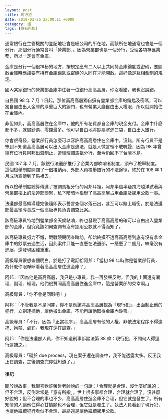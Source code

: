 ```yaml
---
layout: post
title: 現行犯
date: 2019-03-26 22:00:11 +0000
category: 謅
tags: [意有所指]
---
```


通常銀行在主管機關的登記地址會是總公司的所在地，而該所在地通常也會是一個分行，那個分行通常會叫「營業部」。因為營業部也是一個分行，受理各項存匯業務，所以一定會有金庫。

金庫是分行一個很神秘的地方，按規定應有二人以上共同持金庫鑰匙或密碼，要開啟金庫時應該要有持有金庫鑰匙或密碼的人同在才能開啟。這好像是互相牽制的規定。

<!--more-->

國內某家銀行的營業部金庫中住著一位銀行高高高層，你沒看錯，我也沒說錯。

自民國 98 年 7 月 1 日起，那位高高高層獨自擁有營業部金庫的鑰匙及密碼，可以獨自自由出入金庫的厚重巨大的鋼門，也有營業大廳自由出入權限，所以就開始住在金庫內。

非但如此，高高高層住在金庫中，他的所有花費都自金庫的現金支付。金庫中什麼都不多，就屬鈔票、零錢最多。他可以自由地將鈔票塞進口袋，自由出入銀行。

你會很奇怪，營業部行員怎麼可以容許高高高層住在金庫中。沒錯，所有行員不是笨到不知道高高高層可以出入金庫是違法，就是人微言輕不敢吭聲，因為 98 年曾經有位行員阿邦出聲制止，遭經理調馬祖分行，至今仍回不了台灣本島。

民國 107 年 7 月，該銀行法遵部推行了企業內部吹哨者制度，頒布了檢舉制度。這個檢舉制度開闢了一個接納內、外部人員檢舉銀行的不法途徑，終於在 108 年 1 月成功宣傳到了馬祖去。

所以檢舉制度總算傳進了被調馬祖分行的阿邦耳裡，阿邦半信半疑跨海越洋試著與營業部樓上的法遵部聯繫，私下暗暗地檢舉了高高高層占用金庫及挪用公款一事。

法遵部最高領導聽完後隨即表示誓言查個水落石出，甚至可以賭上職銜。於是法遵部最高領導責成一個高級專員負責調查此案。

該高級專員特地到營業部全天候站哨，終也發現了高高高層的確可以自由出入營業部的金庫，但究竟該如何查詢有沒有挪用公款就不得而知了。

該高級專員努力不懈，戰戰競競明查暗訪，卻始終摸不透高高高層到底有沒有拿金庫中的鈔票去過生活，因此案件只能一直懸在法遵部，一懸懸了二個月，絲毫沒有進展，還發現困難重重。

高級專員很想查個明白，於是打了電話給阿邦：「當初 98 年時你是營業部行員，為什麼你眼睜睜看著高高高層住進金庫？」

阿邦：「因為他是高高高層，我只是小專員，我一再發聲反對，但我的上面還有襄理、副理、經理，他們很贊同高高高層住進金庫中，這是營業部的榮幸啊。」

高級專員：「你不會是同夥吧！」

阿邦：「不管我是不是同夥，你不是應該將高高高層視為『現行犯』，出面制止他的犯行，立刻逮捕他，讓他搬出金庫，不能再讓他取得金庫內鈔票。」

高級專員：「不行，因為『正當程序』，高高高層有他的人權，非依法定程序不得逮捕、拘禁、處罰。我現在還在調查。」

阿邦：「你是法遵部人員，你不知道刑事訴訟法第 88 條：現行犯，不問何人得逕行逮捕之。」

高級專員：「礙於 due process，現在案子還在調查中，我不能透露太多。反正我正在調查，之後調查完你就知道了。」


#### 後記

關於說故事，我很喜歡許榮哲老師說的一句話：「合理就是合理，沒什麼好說的；但不合理，反倒常常是「意有所指」。世上很多事都合理，合理就合理了，沒甚麼好說的；但不合理的事也不少，高高高層住進金庫不合理，但它就是發生了。所有知情的人讓他住得心甘情願也不合理，但它就是發生了。執法人員看到了現行犯，也讓他繼續犯行看似不合理，最終還是讓他繼續挪用公款。
